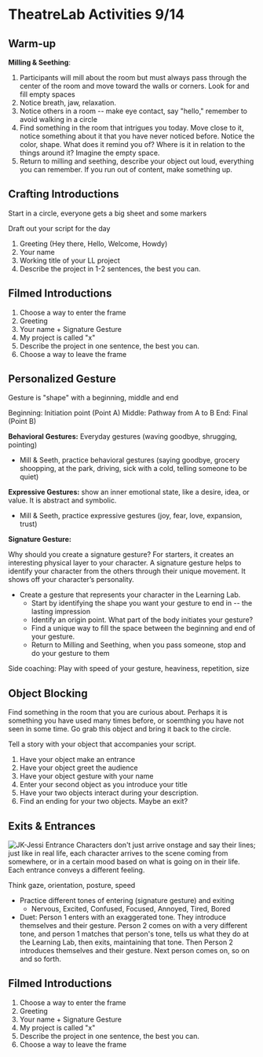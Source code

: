 # TheatreLab Activities 9/14

## Warm-up 
**Milling & Seething**: 
1. Participants will mill about the room but must always pass through the center of the room and move toward the walls or corners. Look for and fill empty spaces
2. Notice breath, jaw, relaxation.
3. Notice others in a room -- make eye contact, say "hello," remember to avoid walking in a circle
4. Find something in the room that intrigues you today. Move close to it, notice something about it that you have never noticed before. Notice the color, shape. What does it remind you of? Where is it in relation to the things around it? Imagine the empty space. 
5. Return to milling and seething, describe your object out loud, everything you can remember. If you run out of content, make something up. 

## Crafting Introductions

Start in a circle, everyone gets a big sheet and some markers

Draft out your script for the day
1. Greeting (Hey there, Hello, Welcome, Howdy)
2. Your name
3. Working title of your LL project
4. Describe the project in 1-2 sentences, the best you can. 


## Filmed Introductions
1. Choose a way to enter the frame
2. Greeting
3. Your name + Signature Gesture 
5. My project is called "x"
6. Describe the project in one sentence, the best you can. 
7. Choose a way to leave the frame

## Personalized Gesture

Gesture is "shape" with a beginning, middle and end

Beginning: Initiation point (Point A)
Middle: Pathway from A to B 
End: Final (Point B) 

**Behavioral Gestures:** Everyday gestures (waving goodbye, shrugging, pointing)

* Mill & Seeth, practice behavioral gestures (saying goodbye, grocery shoopping, at the park, driving, sick with a cold, telling someone to be quiet)


**Expressive Gestures:** show an inner emotional state, like a desire, idea, or value. It is abstract and symbolic. 

* Mill & Seeth, practice expressive gestures (joy, fear, love, expansion, trust)

**Signature Gesture:**

Why should you create a signature gesture? For starters, it creates an interesting physical layer to your character. A signature gesture helps to identify your character from the others through their unique movement. It shows off your character’s personality. 

* Create a gesture that represents your character in the Learning Lab. 
    * Start by identifying the shape you want your gesture to end in -- the lasting impression
    * Identify an origin point. What part of the body initiates your gesture? 
    * Find a unique way to fill the space between the beginning and end of your gesture. 
    * Return to Milling and Seething, when you pass someone, stop and do your gesture to them

Side coaching: Play with speed of your gesture, heaviness, repetition, size 

## Object Blocking
Find something in the room that you are curious about. Perhaps it is something you have used many times before, or soemthing you have not seen in some time. Go grab this object and bring it back to the circle. 

Tell a story with your object that accompanies your script. 

1. Have your object make an entrance
2. Have your object greet the audience
3. Have your object gesture with your name
4. Enter your second object as you introduce your title
5. Have your two objects interact during your description.
6. Find an ending for your two objects. Maybe an exit?

## Exits & Entrances

![JK-Jessi Entrance](https://files.slack.com/files-pri/T0HTW3H0V-F02F4D0BKT3/jk-js-1_360.gif?pub_secret=fc23a6abd8)
Characters don't just arrive onstage and say their lines; just like in real life, each character arrives to the scene coming from somewhere, or in a certain mood based on what is going on in their life. Each entrance conveys a different feeling. 

Think gaze, orientation, posture, speed

* Practice different tones of entering (signature gesture) and exiting
    * Nervous, Excited, Confused, Focused, Annoyed, Tired, Bored
* Duet: Person 1 enters with an exaggerated tone. They introduce themselves and their gesture. Person 2 comes on with a very different tone, and person 1 matches that person's tone, tells us what they do at the Learning Lab, then exits, maintaining that tone. Then Person 2 introduces themselves and their gesture. Next person comes on, so on and so forth. 

## Filmed Introductions
1. Choose a way to enter the frame
2. Greeting
3. Your name + Signature Gesture 
5. My project is called "x"
6. Describe the project in one sentence, the best you can. 
7. Choose a way to leave the frame







